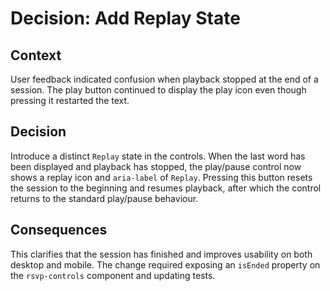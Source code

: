 # Decision: Add Replay State

## Context
User feedback indicated confusion when playback stopped at the end of a session. The play button continued to display the play icon even though pressing it restarted the text.

## Decision
Introduce a distinct `Replay` state in the controls. When the last word has been displayed and playback has stopped, the play/pause control now shows a replay icon and `aria-label` of `Replay`. Pressing this button resets the session to the beginning and resumes playback, after which the control returns to the standard play/pause behaviour.

## Consequences
This clarifies that the session has finished and improves usability on both desktop and mobile. The change required exposing an `isEnded` property on the `rsvp-controls` component and updating tests.
